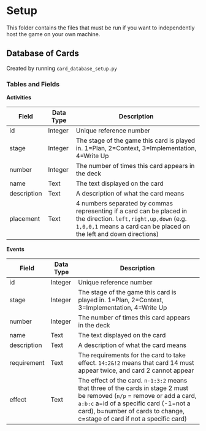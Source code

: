 # Setup

This folder contains the files that must be run if you want to independently host the game on your own machine.


## Database of Cards
Created by running `card_database_setup.py`

### Tables and Fields
**Activities**

| Field | Data Type | Description |
|-|-|-|
| id | Integer | Unique reference number |
| stage | Integer | The stage of the game this card is played in. 1=Plan, 2=Context, 3=Implementation, 4=Write Up |
| number | Integer | The number of times this card appears in the deck |
| name | Text | The text displayed on the card |
| description | Text | A description of what the card means |
| placement | Text | 4 numbers separated by commas representing if a card can be placed in the direction. `left,right,up,down` (e.g. `1,0,0,1` means a card can be placed on the left and down directions)|



**Events**

| Field | Data Type | Description |
|-|-|-|
| id | Integer | Unique reference number |
| stage | Integer | The stage of the game this card is played in. 1=Plan, 2=Context, 3=Implementation, 4=Write Up |
| number | Integer | The number of times this card appears in the deck |
| name | Text | The text displayed on the card |
| description | Text | A description of what the card means |
| requirement | Text | The requirements for the card to take effect. `14:2&!2` means that card 14 must appear twice, and card 2 cannot appear |
| effect | Text | The effect of the card. `n-1:3:2` means that three of the cards in stage 2 must be removed (`n/p` = remove or add a card, `a:b:c` a=id of a specific card (-1=not a card), b=number of cards to change, c=stage of card if not a specific card) |
